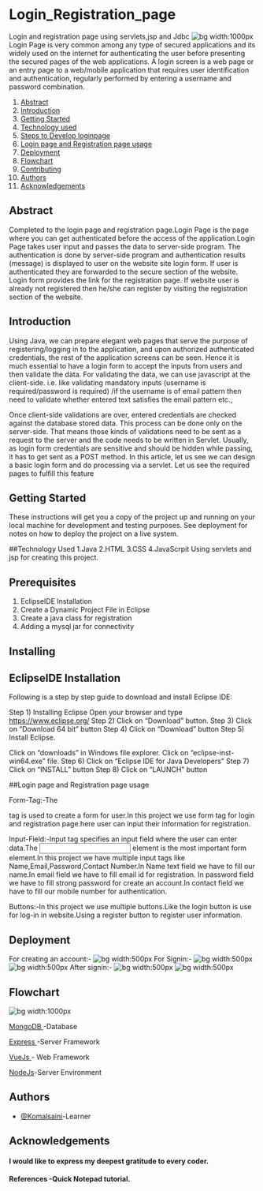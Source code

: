 # Login_Registration_page
Login and registration page using servlets,jsp and Jdbc
![bg width:1000px](./signin.png)
Login Page is very common among any type of secured applications and its widely used on the internet for authenticating the user before presenting the secured pages of the web applications. 
A login screen is a web page or an entry page to a web/mobile application that requires user identification and authentication, regularly performed by entering a username and password combination.

1. [Abstract](#Abstract)
2. [Introduction](#Introduction)
3. [Getting Started](#GettingStarted)
4. [Technology used](#TechnologyUsed)
5. [Steps to Develop loginpage](#Steps_to_Develop_loginpage)
6. [Login page and Registration page usage](#Login_page_and_Registration_page_usage)
7. [Deployment](#Deployment)
8. [Flowchart](#Flowchart)
9. [Contributing](#Contributing)
10. [Authors](#Authors)
11. [Acknowledgements](#Acknowledgements)

## Abstract
Completed to the login page and registration page.Login Page is the page where you can get authenticated before the access of the application.Login Page takes user input and passes the data to server-side program. The authentication is done by server-side program and authentication results (message) is displayed to user on the website site login form. If user is authenticated they are forwarded to the secure section of the website.
Login form  provides the link for the registration page. If website user is already not registered then he/she can register by visiting the registration section of the website.

## Introduction
Using Java, we can prepare elegant web pages that serve the purpose of registering/logging in to the application, and upon authorized authenticated credentials, the rest of the application screens can be seen. Hence it is much essential to have a login form to accept the inputs from users and then validate the data. For validating the data, we can use javascript at the client-side. i.e. like validating mandatory inputs (username is required/password is required) /if the username is of email pattern then need to validate whether entered text satisfies the email pattern etc., 

Once client-side validations are over, entered credentials are checked against the database stored data. This process can be done only on the server-side. That means those kinds of validations need to be sent as a request to the server and the code needs to be written in Servlet. Usually, as login form credentials are sensitive and should be hidden while passing, it has to get sent as a POST method. In this article, let us see we can design a basic login form and do processing via a servlet. Let us see the required pages to fulfill this feature

## Getting Started
These instructions will get you a copy of the project up and running on your local machine for development and testing purposes. See deployment for notes on how to deploy the project on a live system.


##Technology Used
 1.Java
 2.HTML
 3.CSS
 4.JavaScrpit
 Using servlets and jsp for creating this project.


##  Prerequisites
1. EclipseIDE Installation
2. Create a Dynamic Project File in Eclipse
3. Create a java class for registration
4. Adding a mysql jar for connectivity

## Installing
## EclipseIDE Installation


Following is a step by step guide to download and install Eclipse IDE:

Step 1) Installing Eclipse
Open your browser and type https://www.eclipse.org/
Step 2) Click on “Download” button.
Step 3) Click on “Download 64 bit” button
Step 4) Click on “Download” button
Step 5) Install Eclipse.

Click on “downloads” in Windows file explorer.
Click on “eclipse-inst-win64.exe” file.
Step 6) Click on “Eclipse IDE for Java Developers”
Step 7) Click on “INSTALL” button
Step 8) Click on “LAUNCH” button

##Login page and Registration page usage

 Form-Tag:-The <form> tag is used to create a form for user.In this project we use form tag for login and registration page.here user can input their information for registration.
  
 Input-Field:-Input tag specifies an input field where the user can enter data.The <input> element is the most important form element.In this project
  we have multiple input tags like Name,Email,Password,Contact Number.In Name text field we have to fill our name.In email field we have to fill email id for registration.
  In password field we have to fill strong password for create an account.In contact field we have to fill our mobile number for authentication.

   Buttons:-In this project we use multiple buttons.Like the login button is use for log-in in website.Using a register button to register user information.
  
 ## Deployment
   For creating an account:-
    ![bg width:500px](./information.png)
   For Signin:-
   ![bg width:500px](./login.png)
   ![bg width:500px](./information2.png)
   After signin:-
   ![bg width:500px](./portfolio.png) 
   ![bg width:500px](./portfolio2.png) 

## Flowchart
 ![bg width:1000px](./flowchartlog.jpg)
  
  [MongoDB ](#example)-Database

  [Express ](#example)-Server Framework

  [VueJs ](#example)- Web Framework

  [NodeJs](#example)-Server Environment 

## Authors

- [@Komalsaini](https://github.com/KomalSaini16)-Learner
  
  
## Acknowledgements

 #### I would like to express my deepest gratitude to every coder.


 #### References -Quick Notepad tutorial.

